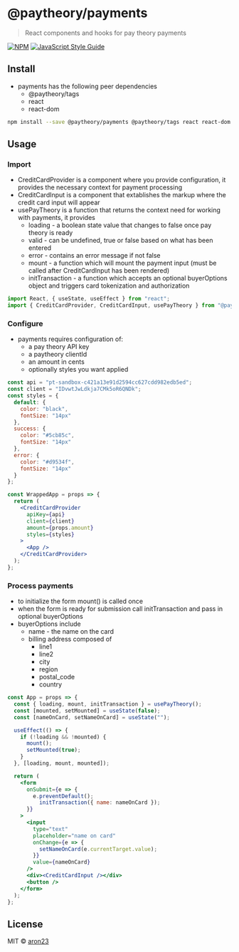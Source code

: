# @paytheory/payments

> React components and hooks for pay theory payments

[![NPM](https://img.shields.io/npm/v/@paytheory/payments.svg)](https://www.npmjs.com/package/@paytheory/payments) [![JavaScript Style Guide](https://img.shields.io/badge/code_style-standard-brightgreen.svg)](https://standardjs.com)

## Install

* payments has the following peer dependencies
  * @paytheory/tags
  * react
  * react-dom

```bash
npm install --save @paytheory/payments @paytheory/tags react react-dom
```

## Usage

### Import

* CreditCardProvider is a component where you provide configuration, it provides the necessary context for payment processing
* CreditCardInput is a component that extablishes the markup where the credit card input will appear
* usePayTheory is a function that returns the context need for working with payments, it provides
  * loading - a boolean state value that changes to false once pay theory is ready
  * valid - can be undefined, true or false based on what has been entered
  * error - contains an error message if not false
  * mount - a function which will mount the payment input (must be called after CreditCardInput has been rendered)
  * initTransaction - a function which accepts an optional buyerOptions object and triggers card tokenization and authorization

```jsx
import React, { useState, useEffect } from "react";
import { CreditCardProvider, CreditCardInput, usePayTheory } from "@paytheory/payments";
```

### Configure

* payments requires configuration of:
  * a pay theory API key
  * a paytheory clientId
  * an amount in cents
  * optionally styles you want applied

```jsx
const api = "pt-sandbox-c421a13e91d2594cc627cdd982edb5ed";
const client = "IDvwtJwLdkja7CMk5oR6QNDk";
const styles = {
  default: {
    color: "black",
    fontSize: "14px"
  },
  success: {
    color: "#5cb85c",
    fontSize: "14px"
  },
  error: {
    color: "#d9534f",
    fontSize: "14px"
  }
};

const WrappedApp = props => {
  return (
    <CreditCardProvider
      apiKey={api}
      client={client}
      amount={props.amount}
      styles={styles}
    >
      <App />
    </CreditCardProvider>
  );
};
```

### Process payments

* to initialize the form mount() is called once
* when the form is ready for submission call initTransaction and pass in optional buyerOptions
* buyerOptions include
  * name - the name on the card
  * billing address composed of
    * line1
    * line2
    * city
    * region
    * postal_code
    * country

```jsx
const App = props => {
  const { loading, mount, initTransaction } = usePayTheory();
  const [mounted, setMounted] = useState(false);
  const [nameOnCard, setNameOnCard] = useState("");

  useEffect(() => {
    if (!loading && !mounted) {
      mount();
      setMounted(true);
    }
  }, [loading, mount, mounted]);

  return (
    <form
      onSubmit={e => {
        e.preventDefault();
          initTransaction({ name: nameOnCard });
      }}
    >
      <input
        type="text"
        placeholder="name on card"
        onChange={e => {
          setNameOnCard(e.currentTarget.value);
        }}
        value={nameOnCard}
      />
      <div><CreditCardInput /></div>
      <button />
    </form>
  );
};
```

## License

MIT © [aron23](https://github.com/aron23)
